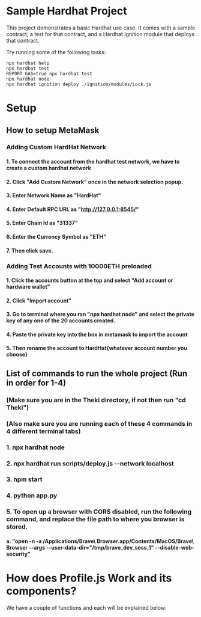 # Sample Hardhat Project

This project demonstrates a basic Hardhat use case. It comes with a sample contract, a test for that contract, and a Hardhat Ignition module that deploys that contract.

Try running some of the following tasks:

```shell
npx hardhat help
npx hardhat test
REPORT_GAS=true npx hardhat test
npx hardhat node
npx hardhat ignition deploy ./ignition/modules/Lock.js
```

# Setup

## How to setup MetaMask

### Adding Custom HardHat Network 
#### 1. To connect the account from the hardhat test network, we have to create a custom hardhat network
#### 2. Click "Add Custom Network" once in the network selection popup. 
#### 3. Enter Network Name as "HardHat"
#### 4. Enter Default RPC URL as "http://127.0.0.1:8545/"
#### 5. Enter Chain Id as "31337"
#### 6. Enter the Currency Symbol as "ETH"
#### 7. Then click save. 

### Adding Test Accounts with 10000ETH preloaded
#### 1. Click the accounts button at the top and select "Add account or hardware wallet"
#### 2. Click "Import account"
#### 3. Go to terminal where you ran "npx hardhat node" and select the private key of any one of the 20 accounts created. 
#### 4. Paste the private key into the box in metamask to import the account
#### 5. Then rename the account to HardHat{whatever account number you choose}


## List of commands to run the whole project (Run in order for 1-4)

### (Make sure you are in the Theki directory, if not then run "cd Theki")
### (Also make sure you are running each of these 4 commands in 4 different terminal tabs)
### 1. npx hardhat node
### 2. npx hardhat run scripts/deploy.js --network localhost
### 3. npm start
### 4. python app.py
### 5. To open up a browser with CORS disabled, run the following command, and replace the file path to where you browser is stored. 
#### a. "open -n -a /Applications/Brave\ Browser.app/Contents/MacOS/Brave\ Browser --args --user-data-dir="/tmp/brave_dev_sess_1" --disable-web-security"

# How does Profile.js Work and its components? 

We have a couple of functions and each will be explained below:




